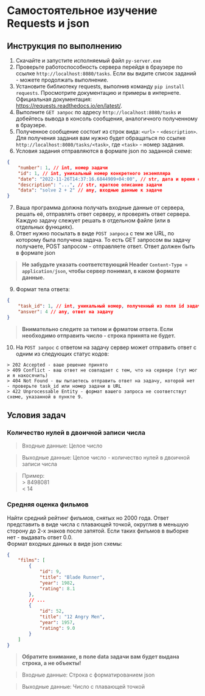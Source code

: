 # Самостоятельное изучение Requests и json

## Инструкция по выполнению
1) Скачайте и запустите исполняемый файл `py-server.exe`
2) Проверьте работоспособность сервера перейдя в браузере по ссылке `http://localhost:8080/tasks`. Если вы видите список заданий - можете продолжать выполнение.
3)  Установите библиотеку requests, выполнив команду `pip install requests`. Просмотрите документацию и примеры в интернете. Официальная документация: https://requests.readthedocs.io/en/latest/.
4) Выполните `GET запрос` по адресу `http://localhost:8080/tasks` и добейтесь вывода в консоль сообщения, аналогичного полученному в браузере.
5) Полученное сообщение состоит из строк вида: `<url>` - `<description>`. Для получения задания вам нужно будет обращаться по ссылке `http://localhost:8080/tasks/<task>`, где `<task>` - номер задания.
6) Условия задания отправляются в формате json по заданной схеме:
```json
{
    "number": 1, // int, номер задачи
    "id": 1, // int, уникальный номер конкретного экземпляра
    "date": "2022-11-26T14:37:16.6844909+04:00", // str, дата и время составления задачи
    "description": "...", // str, краткое описание задачи
    "data": "solve 2 + 2" // any, входные данные к задаче
}
```
7) Ваша программа должна получать входные данные от сервера, решать её, отправлять ответ серверу, и проверять ответ сервера. Каждую задачу слежует решать в отдельном файле (или в отдельных функциях).
8) Ответ нужно посылать в виде `POST запроса` с тем же URL, по которому была получена задача. То есть GET запросом вы задачу получаете, POST запросом - отправляете ответ. Ответ должен быть в формате json  
> **Не забудьте указать соответствующий Header `Content-Type = application/json`, чтобы сервер понимал, в каком формате данные.**  
9) Формат тела ответа:
```json
{
    "task_id": 1, // int, уникальный номер, полученный из поля id задачи
    "ansver": 4 // any, ответ на задачу
}
```
> **Внимательно следите за типом и фрматом ответа. Если необходимо отправить число - строка принята не будет.**
10) На `POST запрос` с ответом на задачу сервер может отправить ответ с одним из следующих статус кодов:
```
> 202 Accepted - ваше решение принято
> 409 Conflict - ваш ответ не совпадает с тем, что на сервере (тут мог и я накосячить)
> 404 Not Found - вы пытаетесь отправить ответ на задачу, которой нет - проверьте task_id или номер задачи в URL
> 422 Unprocessable Entity - формат вашего запроса не соответствут схеме, указанной в пункте 9.
```

## Условия задач
### Количество нулей в двоичной записи числа
> Входные данные: Целое число

> Выходные данные: Целое число - количество нулей в двоичной записи числа

> Пример:  
> \> 8498081  
> < 14

### Средняя оценка фильмов
Найти средний рейтинг фильмов, снятых но 2000 года. Ответ представить в виде числа с плавающей точкой, округлив в меньшую сторону до 2-х знаков после запятой. Если таких фильмов в выборке нет - выдавать ответ 0.0.  
Формат входных данных в виде json схемы:
```json
{
    "films": [
        {
            "id": 9, 
            "title": "Blade Runner", 
            "year": 1982, 
            "rating": 8.1
        },
        // ...
        {
            "id": 52, 
            "title": "12 Angry Men", 
            "year": 1957, 
            "rating": 9.0
        }
    ]
}
```
> **Обратите внимание, в поле data задачи вам будет выдана строка, а не объекты!** 

> Входные данные: Строка с форматированием json  

> Выходные данные: Число с плавающей точкой
